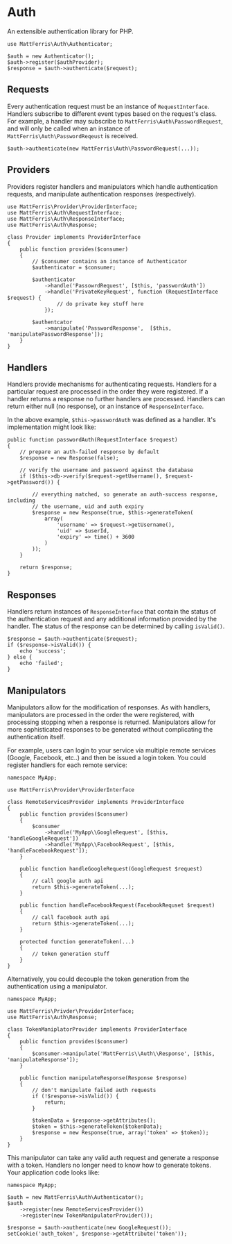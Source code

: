 Auth
====

An extensible authentication library for PHP.

    use MattFerris\Auth\Authenticator;

    $auth = new Authenticator();
    $auth->register($authProvider);
    $response = $auth->authenticate($request);

Requests
--------

Every authentication request must be an instance of `RequestInterface`. Handlers subscribe to different event types based on the request's class. For example, a handler may subscribe to `MattFerris\Auth\PasswordRequest`, and will only be called when an instance of `MattFerris\Auth\PasswordReqeust` is received.

    $auth->authenticate(new MattFerris\Auth\PasswordRequest(...));

Providers
---------

Providers register handlers and manipulators which handle authentication requests, and manipulate authentication responses (respectively).

    use MattFerris\Provider\ProviderInterface;
    use MattFerris\Auth\RequestInterface;
    use MattFerris\Auth\ResponseInterface;
    use MattFerris\Auth\Response;

    class Provider implements ProviderInterface
    {
        public function provides($consumer)
        {
            // $consumer contains an instance of Authenticator
            $authenticator = $consumer;

            $authenticator
                ->handle('PassowrdRequest', [$this, 'passwordAuth'])
                ->handle('PrivateKeyRequest', function (RequestInterface $request) {
                    // do private key stuff here
                });

            $authentcator
                ->manipulate('PasswordResponse',  [$this, 'manipulatePasswordResponse']);
        }
    }

Handlers
--------

Handlers provide mechanisms for authenticating requests. Handlers for a particular request are processed in the order they were registered. If a handler returns a response no further handlers are processed. Handlers can return either null (no response), or an instance of `ResponseInterface`.

In the above example, `$this->passwordAuth` was defined as a handler. It's implementation might look like:

    public function passwordAuth(RequestInterface $request)
    {
        // prepare an auth-failed response by default
        $response = new Response(false);

        // verify the username and password against the database
        if ($this->db->verify($request->getUsername(), $request->getPassword()) {

            // everything matched, so generate an auth-success response, including
            // the username, uid and auth expiry
            $response = new Response(true, $this->generateToken(
                array(
                    'username' => $request->getUsername(),
                    'uid' => $userId,
                    'expiry' => time() + 3600
                )
            ));
        }

        return $response;
    }

Responses
---------

Handlers return instances of `ResponseInterface` that contain the status of the authentication request and any additional information provided by the handler. The status of the response can be determined by calling `isValid()`.

    $response = $auth->authenticate($request);
    if ($response->isValid()) {
        echo 'success';
    } else {
        echo 'failed';
    }

Manipulators
------------

Manipulators allow for the modification of responses. As with handlers, manipulators are processed in the order the were registered, with processing stopping when a response is returned. Manipulators allow for more sophisticated responses to be generated without complicating the authentication itself.

For example, users can login to your service via multiple remote services (Google, Facebook, etc..) and then be issued a login token. You could register handlers for each remote service:

    namespace MyApp;

    use MattFerris\Provider\ProviderInterface

    class RemoteServicesProvider implements ProviderInterface
    {
        public function provides($consumer)
        {
            $consumer
                ->handle('MyApp\\GoogleRequest', [$this, 'handleGoogleRequest'])
                ->handle('MyApp\\FacebookRequest', [$this, 'handleFacebookRequest']);
        }

        public function handleGoogleRequest(GoogleRequest $request)
        {
            // call google auth api
            return $this->generateToken(...);
        }

        public function handleFacebookRequest(FacebookRequset $request)
        {
            // call facebook auth api
            return $this->generateToken(...);
        }

        protected function generateToken(...)
        {
            // token generation stuff
        }
    }

Alternatively, you could decouple the token generation from the authentication using a manipulator.

    namespace MyApp;

    use MattFerris\Privder\ProviderInterface;
    use MattFerris\Auth\Response;

    class TokenManiplatorProvider implements ProviderInterface
    {
        public function provides($consumer)
        {
            $consumer->manipulate('MattFerris\\Auth\\Response', [$this, 'manipulateResponse']);
        }

        public function manipulateResponse(Response $response)
        {
            // don't manipulate failed auth requests
            if (!$response->isValid()) {
                return;
            }

            $tokenData = $response->getAttributes();
            $token = $this->generateToken($tokenData);
            $response = new Response(true, array('token' => $token));
        }
    }

This manipulator can take any valid auth request and generate a response with a token. Handlers no longer need to know how to generate tokens. Your application code looks like:

    namespace MyApp;

    $auth = new MattFerris\Auth\Authenticator();
    $auth
        ->register(new RemoteServicesProvider())
        ->register(new TokenManipulatorProvider());

    $response = $auth->authenticate(new GoogleRequest());
    setCookie('auth_token', $response->getAttribute('token'));
